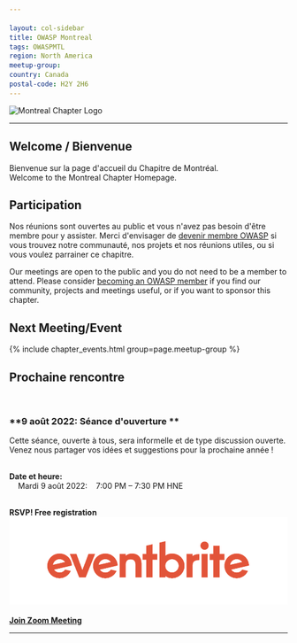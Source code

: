 ```yaml
---

layout: col-sidebar
title: OWASP Montreal
tags: OWASPMTL
region: North America
meetup-group:
country: Canada
postal-code: H2Y 2H6
---
```


![Montreal Chapter Logo](assets/images/OWASP_Montreal.png)

---
## Welcome / Bienvenue
Bienvenue sur la page d'accueil du Chapitre de Montréal.
<br>
Welcome to the Montreal Chapter Homepage.

## Participation
Nos réunions sont ouvertes au public et vous n'avez pas besoin d'être membre pour y assister. Merci d'envisager de [devenir membre OWASP](https://owasp.org/membership/) si vous trouvez notre communauté, nos projets et nos réunions utiles, ou si vous voulez parrainer ce chapitre.

Our meetings are open to the public and you do not need to be a member to attend. Please consider [becoming an OWASP member](https://owasp.org/membership/) if you find our community, projects and meetings useful, or if you want to sponsor this chapter.

Next Meeting/Event <!-- You should keep this section as it will populate your meetup events -->
---------------------
{% include chapter_events.html group=page.meetup-group %}

## Prochaine rencontre
<br>

### **9 août 2022: Séance d'ouverture **
Cette séance, ouverte à tous, sera informelle et de type discussion ouverte. <br>
Venez nous partager vos idées et suggestions pour la prochaine année ! <br>
<br>

**Date et heure:**
<br>
&nbsp;&nbsp;&nbsp;&nbsp;Mardi 9 août 2022: &nbsp;&nbsp;&nbsp;7:00 PM – 7:30 PM HNE
<br>
<br>

**RSVP! Free registration**
<br>
<a href="https://www.eventbrite.ca/e/billets-rencontre-de-chapitre-owasp-ville-de-quebec-237778189967"><img src="./assets/images/eventbrite_logo.png"></a>
<br>
<br>
[**Join Zoom Meeting**]( https://us04web.zoom.us/j/75830431384?pwd=CnFARdUe-imRwM6Gi46DOz1VHDRP9p.1)
<br>

---------------------

<br>

